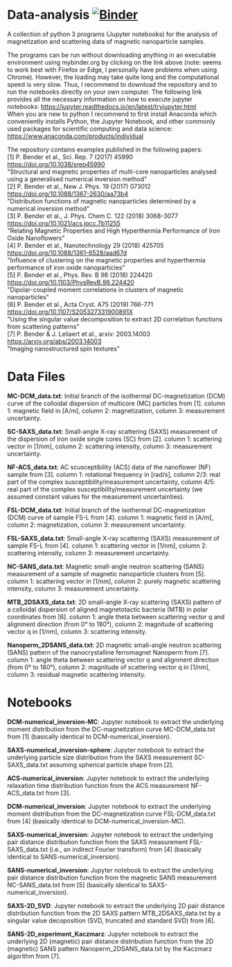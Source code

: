 # Data-analysis [![Binder](https://mybinder.org/badge_logo.svg)](https://mybinder.org/v2/gh/PBenderLux/Data-analysis/master)
A collection of python 3 programs (Jupyter notebooks) for the analysis of magnetization and scattering data of magnetic nanoparticle samples.

The programs can be run without downloading anything in an executable environment using mybinder.org by clicking on the link above (note: seems to work best with Firefox or Edge, I personally have problems when using Chrome). However, the loading may take quite long and the computational speed is very slow. Thus, I recommend to download the repository and to run the notebooks directly on your own computer. The following link provides all the necessary information on how to execute jupyter notebooks: https://jupyter.readthedocs.io/en/latest/tryjupyter.html \
When you are new to python I recommend to first install Anaconda which conveniently installs Python, the Jupyter Notebook, and other commonly used packages for scientific computing and data science: https://www.anaconda.com/products/individual

The repository contains examples published in the following papers:  
[1] P. Bender et al., Sci. Rep. 7 (2017) 45990 https://doi.org/10.1038/srep45990 \
"Structural and magnetic properties of multi-core nanoparticles analysed using a generalised numerical inversion method"\
[2] P. Bender et al., New J. Phys. 19 (2017) 073012 https://doi.org/10.1088/1367-2630/aa73b4 \
"Distribution functions of magnetic nanoparticles determined by a numerical inversion method"\
[3] P. Bender et al., J. Phys. Chem C. 122 (2018) 3068-3077 https://doi.org/10.1021/acs.jpcc.7b11255 \
"Relating Magnetic Properties and High Hyperthermia Performance of Iron Oxide Nanoflowers"\
[4] P. Bender et al., Nanotechnology 29 (2018) 425705 https://doi.org/10.1088/1361-6528/aad67d \
"Influence of clustering on the magnetic properties and hyperthermia performance of iron oxide nanoparticles"\
[5] P. Bender et al., Phys. Rev. B 98 (2018) 224420 https://doi.org/10.1103/PhysRevB.98.224420 \
"Dipolar-coupled moment correlations in clusters of magnetic nanoparticles" \
[6] P. Bender et al., Acta Cryst. A75 (2019) 766-771 https://doi.org/10.1107/S205327331900891X \
"Using the singular value decomposition to extract 2D correlation functions from scattering patterns" \
[7] P. Bender & J. Leliaert et al., arxiv: 2003.14003 https://arxiv.org/abs/2003.14003 \
"Imaging nanostructured spin textures"

# Data Files
**MC-DCM_data.txt**: Initial branch of the isothermal DC-magnetization (DCM) curve of the colloidal dispersion of multicore (MC) particles from [1]. column 1: magnetic field in [A/m], column 2: magnetization, column 3: measurement uncertainty.

**SC-SAXS_data.txt**: Small-angle X-ray scattering (SAXS) measurement of the dispersion of iron oxide single cores (SC) from [2]. column 1: scattering vector in [1/nm], column 2: scattering intensity, column 3: measurement uncertainty.

**NF-ACS_data.txt**: AC scusceptibility (ACS) data of the nanoflower (NF) sample from [3]. column 1: rotational frequency in [rad/s], column 2/3: real part of the complex susceptibility/measurement uncertainty, column 4/5: real part of the complex susceptibility/measurement uncertainty (we assumed constant values for the measurement uncertainties).

**FSL-DCM_data.txt**: Initial branch of the isothermal DC-magnetization (DCM) curve of sample FS-L from [4]. column 1: magnetic field in [A/m], column 2: magnetization, column 3: measurement uncertainty.

**FSL-SAXS_data.txt**: Small-angle X-ray scattering (SAXS) measurement of sample FS-L from [4]. column 1: scattering vector in [1/nm], column 2: scattering intensity, column 3: measurement uncertainty.

**NC-SANS_data.txt**: Magnetic small-angle neutron scattering (SANS) measurement of a sample of magnetic nanoparticle clusters from [5]. column 1: scattering vector in [1/nm], column 2: purely magnetic scattering intensity, column 3: measurement uncertainty.

**MTB_2DSAXS_data.txt**: 2D small-angle X-ray scattering (SAXS) pattern of a colloidal dispersion of aligned magnetotactic bacteria (MTB) in polar coordinates from [6]. column 1: angle theta between scattering vector q and alignment direction (from 0° to 180°), column 2: magnitude of scattering vector q in [1/nm], column 3: scattering intensity.

**Nanoperm_2DSANS_data.txt**: 2D magnetic small-angle neutron scattering (SANS) pattern of the nanocrystalline ferromagnet Nanoperm from [7]. column 1: angle theta between scattering vector q and alignment direction (from 0° to 180°), column 2: magnitude of scattering vector q in [1/nm], column 3: residual magnetic scattering intensity.

# Notebooks
**DCM-numerical_inversion-MC**: Jupyter notebook to extract the underlying moment distribution from the DC-magnetization curve MC-DCM_data.txt from [1] (basically identical to DCM-numerical_inversion).

**SAXS-numerical_inversion-sphere**: Jupyter notebook to extract the underlying particle size distribution from the SAXS measurement SC-SAXS_data.txt assuming spherical particle shape from [2].

**ACS-numerical_inversion**: Jupyter notebook to extract the underlying relaxation time distribution function from the ACS measurement NF-ACS_data.txt from [3].

**DCM-numerical_inversion**: Jupyter notebook to extract the underlying moment distribution from the DC-magnetization curve FSL-DCM_data.txt from [4] (basically identical to DCM-numerical_inversion-MC).

**SAXS-numerical_inversion**: Jupyter notebook to extract the underlying pair distance distribution function from the SAXS measurement FSL-SAXS_data.txt (i.e., an indirect Fourier transform) from [4] (basically identical to SANS-numerical_inversion).

**SANS-numerical_inversion**: Jupyter notebook to extract the underlying pair distance distribution function from the magnetic SANS measurement NC-SANS_data.txt from [5] (basically identical to SAXS-numerical_inversion).

**SAXS-2D_SVD**: Jupyter notebook to extract the underlying 2D pair distance distribution function from the 2D SAXS pattern MTB_2DSAXS_data.txt by a singular value decoposition (SVD, truncated and standard SVD) from [6].

**SANS-2D_experiment_Kaczmarz**: Jupyter notebook to extract the underlying 2D (magnetic) pair distance distribution function from the 2D (magnetic) SANS pattern Nanoperm_2DSANS_data.txt by the Kaczmarz algorithm from [7].
